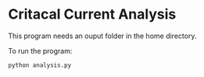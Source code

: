# Critacal Current Analysis

This program needs an ouput folder in the home directory.

To run the program:

```sh
python analysis.py
```
